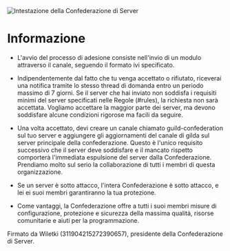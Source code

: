<img alt="Intestazione della Confederazione di Server" src="https://file.coffee/u/VDlD2M4NumaNZ4ZcyiJeL.png">

# Informazione

- L'avvio del processo di adesione consiste nell'invio di un modulo attraverso il canale, seguendo il formato ivi specificato.

- Indipendentemente dal fatto che tu venga accettato o rifiutato, riceverai una notifica tramite lo stesso thread di domanda entro un periodo massimo di 7 giorni.
Se il server che hai inviato non soddisfa i requisiti minimi del server specificati nelle Regole (#rules), la richiesta non sarà accettata. Vogliamo accettare la maggior parte dei server, ma devono soddisfare alcune condizioni rigorose ma facili da seguire.

- Una volta accettato, devi creare un canale chiamato guild-confederation sul tuo server e aggiungere gli aggiornamenti del canale di gilda sul server principale della confederazione. Questo è l'unico requisito successivo che il server deve soddisfare e il mancato rispetto comporterà l'immediata espulsione del server dalla Confederazione. Prendiamo molto sul serio la collaborazione di tutti i membri di questa organizzazione.

- Se un server è sotto attacco, l'intera Confederazione è sotto attacco, e lei ei suoi membri garantiranno la tua protezione.

- Come vantaggi, la Confederazione offre a tutti i suoi membri misure di configurazione, protezione e sicurezza della massima qualità, risorse comunitarie e aiuti per la programmazione.

Firmato da Wiletki (311904215272390657), presidente della Confederazione di Server.